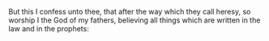But this I confess unto thee, that after the way which they call heresy, so worship I the God of my fathers, believing all things which are written in the law and in the prophets:
